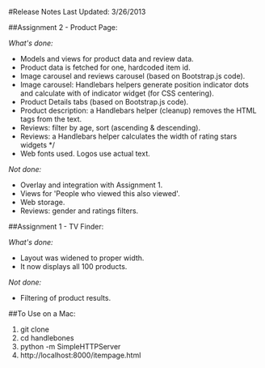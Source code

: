 #Release Notes
Last Updated: 3/26/2013

##Assignment 2 - Product Page:

_What's done:_
- Models and views for product data and review data.
- Product data is fetched for one, hardcoded item id.
- Image carousel and reviews carousel (based on Bootstrap.js code).
- Image carousel: Handlebars helpers generate position indicator dots and calculate with of indicator widget (for CSS centering).
- Product Details tabs (based on Bootstrap.js code).
- Product description: a Handlebars helper (cleanup) removes the HTML tags from the text.
- Reviews: filter by age, sort (ascending & descending).
- Reviews: a Handlebars helper calculates the width of rating stars widgets */
- Web fonts used. Logos use actual text.

_Not done:_
- Overlay and integration with Assignment 1.
- Views for 'People who viewed this also viewed'.
- Web storage.
- Reviews: gender and ratings filters.

##Assignment 1 - TV Finder:

_What's done:_
- Layout was widened to proper width.
- It now displays all 100 products.

_Not done:_
- Filtering of product results.

##To Use on a Mac:
1. git clone
2. cd handlebones
3. python -m SimpleHTTPServer
4. http://localhost:8000/itempage.html
